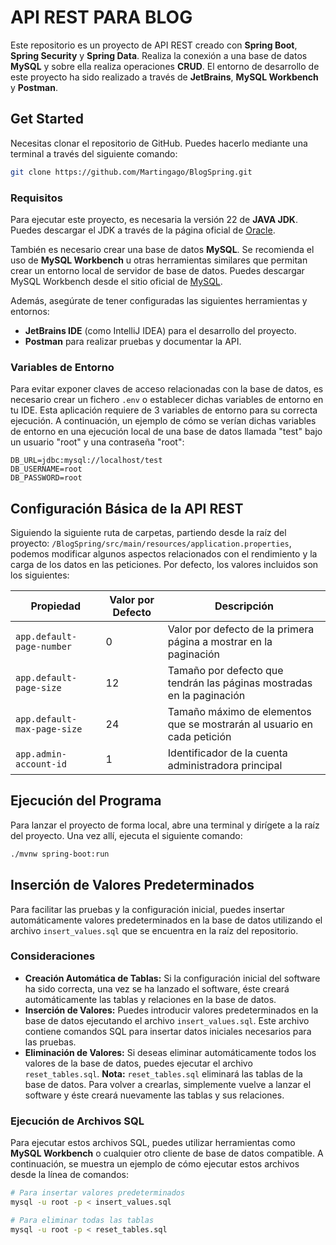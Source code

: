 # API REST PARA BLOG

Este repositorio es un proyecto de API REST creado con **Spring Boot**, **Spring Security** y **Spring Data**. Realiza la conexión a una base de datos **MySQL** y sobre ella realiza operaciones **CRUD**. El entorno de desarrollo de este proyecto ha sido realizado a través de **JetBrains**, **MySQL Workbench** y **Postman**.

## Get Started

Necesitas clonar el repositorio de GitHub. Puedes hacerlo mediante una terminal a través del siguiente comando:

```bash
git clone https://github.com/Martingago/BlogSpring.git
```

### Requisitos

Para ejecutar este proyecto, es necesaria la versión 22 de **JAVA JDK**. Puedes descargar el JDK a través de la página oficial de [Oracle](https://www.oracle.com/java/technologies/downloads/).

También es necesario crear una base de datos **MySQL**. Se recomienda el uso de **MySQL Workbench** u otras herramientas similares que permitan crear un entorno local de servidor de base de datos. Puedes descargar MySQL Workbench desde el sitio oficial de [MySQL](https://dev.mysql.com/downloads/workbench/).

Además, asegúrate de tener configuradas las siguientes herramientas y entornos:

- **JetBrains IDE** (como IntelliJ IDEA) para el desarrollo del proyecto.
- **Postman** para realizar pruebas y documentar la API.

### Variables de Entorno

Para evitar exponer claves de acceso relacionadas con la base de datos, es necesario crear un fichero `.env` o establecer dichas variables de entorno en tu IDE. Esta aplicación requiere de 3 variables de entorno para su correcta ejecución. A continuación, un ejemplo de cómo se verían dichas variables de entorno en una ejecución local de una base de datos llamada "test" bajo un usuario "root" y una contraseña "root":

```plaintext
DB_URL=jdbc:mysql://localhost/test
DB_USERNAME=root
DB_PASSWORD=root
```

## Configuración Básica de la API REST

Siguiendo la siguiente ruta de carpetas, partiendo desde la raíz del proyecto: `/BlogSpring/src/main/resources/application.properties`, podemos modificar algunos aspectos relacionados con el rendimiento y la carga de los datos en las peticiones. Por defecto, los valores incluidos son los siguientes:

| Propiedad                  | Valor por Defecto | Descripción                                                                  |
|----------------------------|-------------------|------------------------------------------------------------------------------|
| `app.default-page-number`  | 0                 | Valor por defecto de la primera página a mostrar en la paginación            |
| `app.default-page-size`    | 12                | Tamaño por defecto que tendrán las páginas mostradas en la paginación        |
| `app.default-max-page-size`| 24                | Tamaño máximo de elementos que se mostrarán al usuario en cada petición      |
| `app.admin-account-id`     | 1                 | Identificador de la cuenta administradora principal                          |

## Ejecución del Programa

Para lanzar el proyecto de forma local, abre una terminal y dirígete a la raíz del proyecto. Una vez allí, ejecuta el siguiente comando:

```bash
./mvnw spring-boot:run
```

## Inserción de Valores Predeterminados

Para facilitar las pruebas y la configuración inicial, puedes insertar automáticamente valores predeterminados en la base de datos utilizando el archivo `insert_values.sql` que se encuentra en la raíz del repositorio.

### Consideraciones

- **Creación Automática de Tablas:** Si la configuración inicial del software ha sido correcta, una vez se ha lanzado el software, éste creará automáticamente las tablas y relaciones en la base de datos.
- **Inserción de Valores:** Puedes introducir valores predeterminados en la base de datos ejecutando el archivo `insert_values.sql`. Este archivo contiene comandos SQL para insertar datos iniciales necesarios para las pruebas.
- **Eliminación de Valores:** Si deseas eliminar automáticamente todos los valores de la base de datos, puedes ejecutar el archivo `reset_tables.sql`. **Nota:** `reset_tables.sql` eliminará las tablas de la base de datos. Para volver a crearlas, simplemente vuelve a lanzar el software y éste creará nuevamente las tablas y sus relaciones.

### Ejecución de Archivos SQL

Para ejecutar estos archivos SQL, puedes utilizar herramientas como **MySQL Workbench** o cualquier otro cliente de base de datos compatible. A continuación, se muestra un ejemplo de cómo ejecutar estos archivos desde la línea de comandos:

```bash
# Para insertar valores predeterminados
mysql -u root -p < insert_values.sql

# Para eliminar todas las tablas
mysql -u root -p < reset_tables.sql

